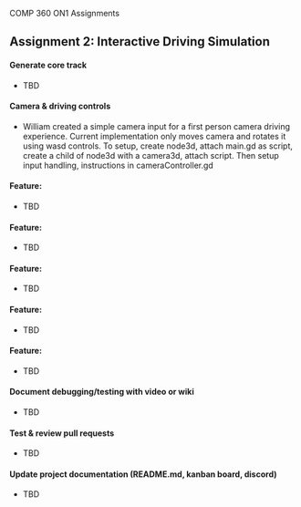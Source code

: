 COMP 360 ON1 Assignments


## Assignment 2: Interactive Driving Simulation

#### Generate core track
- TBD

#### Camera & driving controls
- William created a simple camera input for a first person camera driving experience. Current implementation only moves camera and rotates it using wasd controls. To setup, create node3d, attach main.gd as script, create a child of node3d with a camera3d, attach script. Then setup input handling, instructions in cameraController.gd

#### Feature: 
- TBD

#### Feature: 
- TBD

#### Feature: 
- TBD

#### Feature: 
- TBD

#### Feature: 
- TBD

#### Document debugging/testing with video or wiki
- TBD

#### Test & review pull requests
- TBD

#### Update project documentation (README.md, kanban board, discord)
- TBD

